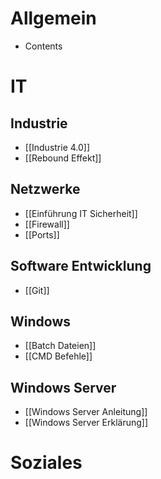 # Allgemein
- Contents
# IT
## Industrie
- [[Industrie 4.0]]
- [[Rebound Effekt]]
## Netzwerke
- [[Einführung IT Sicherheit]]
- [[Firewall]]
- [[Ports]]
## Software Entwicklung
- [[Git]]
## Windows 
- [[Batch Dateien]]
- [[CMD Befehle]]
## Windows Server
- [[Windows Server Anleitung]]
- [[Windows Server Erklärung]]
# Soziales
